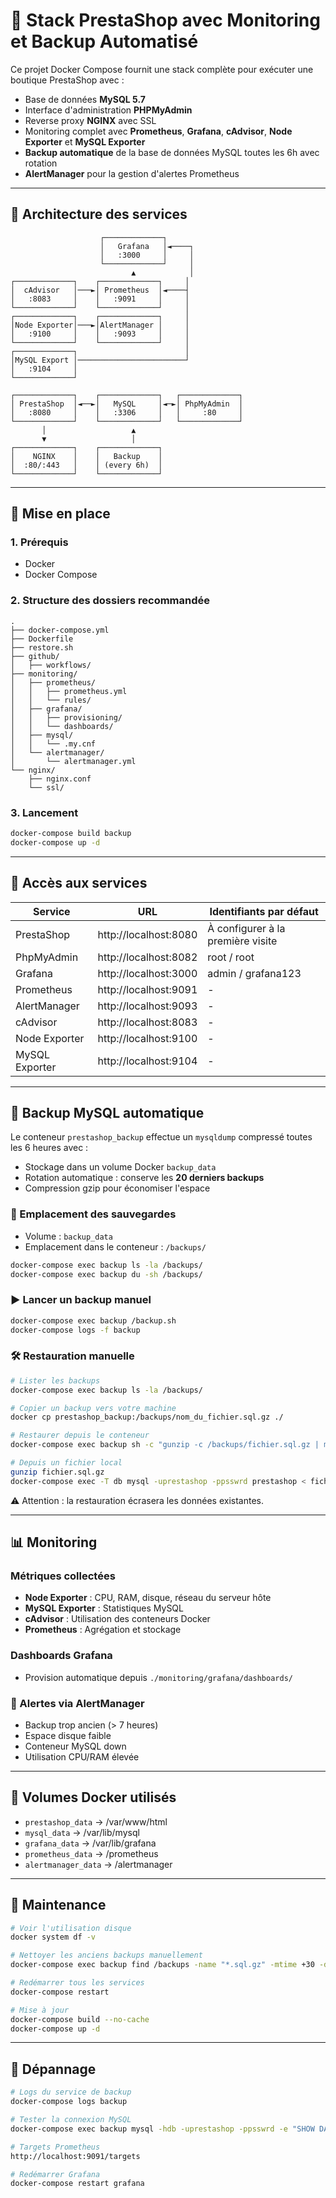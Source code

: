 # 🧰 Stack PrestaShop avec Monitoring et Backup Automatisé

Ce projet Docker Compose fournit une stack complète pour exécuter une boutique PrestaShop avec :

- Base de données **MySQL 5.7**
- Interface d'administration **PHPMyAdmin**
- Reverse proxy **NGINX** avec SSL
- Monitoring complet avec **Prometheus**, **Grafana**, **cAdvisor**, **Node Exporter** et **MySQL Exporter**
- **Backup automatique** de la base de données MySQL toutes les 6h avec rotation
- **AlertManager** pour la gestion d'alertes Prometheus

---

## 📐 Architecture des services

```
                    ┌─────────────┐
                    │   Grafana   │◄────┐
                    │   :3000     │     │
                    └─────────────┘     │
                           ▲            │
┌─────────────┐    ┌─────────────┐     │
│  cAdvisor   │───►│ Prometheus  │◄────┤
│   :8083     │    │   :9091     │     │
└─────────────┘    └─────────────┘     │
┌─────────────┐    ┌─────────────┐     │
│Node Exporter│───►│AlertManager │     │
│   :9100     │    │   :9093     │     │
└─────────────┘    └─────────────┘     │
┌─────────────┐                        │
│MySQL Export │────────────────────────┘
│   :9104     │
└─────────────┘
                                        
┌─────────────┐    ┌─────────────┐   ┌─────────────┐
│ PrestaShop  │◄──►│   MySQL     │◄─►│ PhpMyAdmin  │
│   :8080     │    │   :3306     │   │     :80     │
└─────────────┘    └─────────────┘   └─────────────┘
       │                   ▲
       ▼                   │
┌─────────────┐    ┌─────────────┐
│    NGINX    │    │   Backup    │
│  :80/:443   │    │ (every 6h)  │
└─────────────┘    └─────────────┘
```

---

## 🚀 Mise en place

### 1. Prérequis

- Docker
- Docker Compose

### 2. Structure des dossiers recommandée

```
.
├── docker-compose.yml
├── Dockerfile
├── restore.sh
├── github/
│   ├── workflows/
├── monitoring/
│   ├── prometheus/
│   │   ├── prometheus.yml
│   │   └── rules/
│   ├── grafana/
│   │   ├── provisioning/
│   │   └── dashboards/
│   ├── mysql/
│   │   └── .my.cnf
│   └── alertmanager/
│       └── alertmanager.yml
└── nginx/
    ├── nginx.conf
    └── ssl/
```

### 3. Lancement

```bash
docker-compose build backup
docker-compose up -d
```

---

## 🧭 Accès aux services

| Service         | URL                     | Identifiants par défaut       |
|----------------|--------------------------|-------------------------------|
| PrestaShop     | http://localhost:8080    | À configurer à la première visite |
| PhpMyAdmin     | http://localhost:8082    | root / root                   |
| Grafana        | http://localhost:3000    | admin / grafana123            |
| Prometheus     | http://localhost:9091    | -                             |
| AlertManager   | http://localhost:9093    | -                             |
| cAdvisor       | http://localhost:8083    | -                             |
| Node Exporter  | http://localhost:9100    | -                             |
| MySQL Exporter | http://localhost:9104    | -                             |

---

## 💾 Backup MySQL automatique

Le conteneur `prestashop_backup` effectue un `mysqldump` compressé toutes les 6 heures avec :
- Stockage dans un volume Docker `backup_data`
- Rotation automatique : conserve les **20 derniers backups**
- Compression gzip pour économiser l'espace

### 📍 Emplacement des sauvegardes

- Volume : `backup_data`
- Emplacement dans le conteneur : `/backups/`

```bash
docker-compose exec backup ls -la /backups/
docker-compose exec backup du -sh /backups/
```

### ▶️ Lancer un backup manuel

```bash
docker-compose exec backup /backup.sh
docker-compose logs -f backup
```

### 🛠 Restauration manuelle

```bash
# Lister les backups
docker-compose exec backup ls -la /backups/

# Copier un backup vers votre machine
docker cp prestashop_backup:/backups/nom_du_fichier.sql.gz ./

# Restaurer depuis le conteneur
docker-compose exec backup sh -c "gunzip -c /backups/fichier.sql.gz | mysql -hdb -uprestashop -ppsswrd prestashop"

# Depuis un fichier local
gunzip fichier.sql.gz
docker-compose exec -T db mysql -uprestashop -ppsswrd prestashop < fichier.sql
```

⚠️ Attention : la restauration écrasera les données existantes.

---

## 📊 Monitoring

### Métriques collectées

- **Node Exporter** : CPU, RAM, disque, réseau du serveur hôte
- **MySQL Exporter** : Statistiques MySQL
- **cAdvisor** : Utilisation des conteneurs Docker
- **Prometheus** : Agrégation et stockage

### Dashboards Grafana

- Provision automatique depuis `./monitoring/grafana/dashboards/`

### 🔔 Alertes via AlertManager

- Backup trop ancien (> 7 heures)
- Espace disque faible
- Conteneur MySQL down
- Utilisation CPU/RAM élevée

---

## 📎 Volumes Docker utilisés

- `prestashop_data` → /var/www/html
- `mysql_data` → /var/lib/mysql
- `grafana_data` → /var/lib/grafana
- `prometheus_data` → /prometheus
- `alertmanager_data` → /alertmanager

---

## 🔧 Maintenance

```bash
# Voir l'utilisation disque
docker system df -v

# Nettoyer les anciens backups manuellement
docker-compose exec backup find /backups -name "*.sql.gz" -mtime +30 -delete

# Redémarrer tous les services
docker-compose restart

# Mise à jour
docker-compose build --no-cache
docker-compose up -d
```

---

## 🐛 Dépannage

```bash
# Logs du service de backup
docker-compose logs backup

# Tester la connexion MySQL
docker-compose exec backup mysql -hdb -uprestashop -ppsswrd -e "SHOW DATABASES;"

# Targets Prometheus
http://localhost:9091/targets

# Redémarrer Grafana
docker-compose restart grafana
```